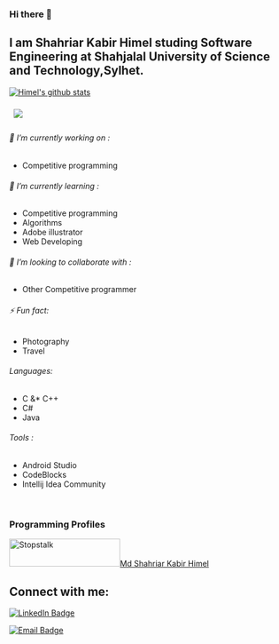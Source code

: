 ### Hi there 👋
## I am Shahriar Kabir Himel studing Software Engineering at Shahjalal University of Science and Technology,Sylhet.


[![Himel's github stats](https://github-readme-stats.vercel.app/api?username=Himel47&show_icons=true&theme=dark)](https://github.com/anuraghazra/github-readme-stats)

<a href="https://github.com/Himel47">
  <img align="center" style="margin:0.5rem" src="https://github-readme-stats.vercel.app/api/top-langs/?username=himel47&title_color=F7EF8A&text_color=E0AA3E&icon_color=F7EF8A&bg_color=260000" />
</a>


<br/>

###### 🔭 I’m currently working on :                               
  - Competitive programming
  
###### 🌱 I’m currently learning :                                                                     
  - Competitive programming
  - Algorithms 
  - Adobe illustrator
  - Web Developing
  
###### 👯 I’m looking to collaborate with :
  - Other Competitive programmer 
###### ⚡ Fun fact: 
  - Photography
  - Travel
  
###### Languages:
  - C &* C++
  - C# 
  - Java

###### Tools :
  - Android Studio 
  - CodeBlocks 
  - Intellij Idea Community
 <br/>
 
 
 ### Programming Profiles

<a href="https://www.stopstalk.com/user/profile/Himel47" target="_blank"><img alt="Stopstalk" src="https://user-images.githubusercontent.com/61650337/136102935-f1590e74-9c66-4505-805b-fcb162691127.png" width="200" height="50">Md Shahriar Kabir Himel</a>

## Connect with me:
[![LinkedIn Badge](https://img.shields.io/badge/LinkedIn-Profile-informational?style=flat&logo=linkedin&logoColor=white&color=0D76A8)](https://www.linkedin.com/in/shahriar-himel-bb98aa19a/)

[![Email Badge](https://img.shields.io/badge/Email-death44635@gmail.com-informational?style=flat&logo=&logoColor=white&color=0D76A8)]()
 
<!--
**Himel47/Himel47** is a ✨ _special_ ✨ repository because its `README.md` (this file) appears on your GitHub profile.

Here are some ideas to get you started:

- 🔭 I’m currently working on ...
- 🌱 I’m currently learning ...
- 👯 I’m looking to collaborate on ...
- 🤔 I’m looking for help with ...
- 💬 Ask me about ...
- 📫 How to reach me: ...
- 😄 Pronouns: ...
- ⚡ Fun fact: ...
-->
